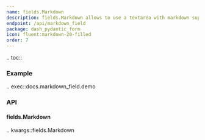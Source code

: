 ```yaml
---
name: fields.Markdown
description: fields.Markdown allows to use a textarea with markdown support and preview.
endpoint: /api/markdown_field
package: dash_pydantic_form
icon: fluent:markdown-20-filled
order: 7
---
```


.. toc::

### Example

.. exec::docs.markdown_field.demo

### API

#### fields.Markdown

.. kwargs::fields.Markdown
